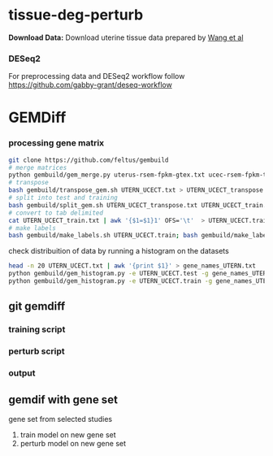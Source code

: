 # tissue-deg-perturb
**Download Data:**
Download uterine tissue data prepared by [Wang et al](https://figshare.com/articles/dataset/Data_record_1/5330539)

### DESeq2
For preprocessing data and DESeq2 workflow follow https://github.com/gabby-grant/deseq-workflow

# GEMDiff 
### processing gene matrix 
```bash
git clone https://github.com/feltus/gembuild
# merge matrices
python gembuild/gem_merge.py uterus-rsem-fpkm-gtex.txt ucec-rsem-fpkm-tcga-t.txt UTERN_UCECT.txt
# transpose
bash gembuild/transpose_gem.sh UTERN_UCECT.txt > UTERN_UCECT_transpose.txt
# split into test and training
bash gembuild/split_gem.sh UTERN_UCECT_transpose.txt UTERN_UCECT_train.txt UTERN_UCECT_test.txt
# convert to tab delimited
cat UTERN_UCECT_train.txt | awk '{$1=$1}1' OFS='\t'  > UTERN_UCECT.train; cat UTERN_UCECT_test.txt | awk '{$1=$1}1' OFS='\t'  > UTERN_UCECT.test
# make labels
bash gembuild/make_labels.sh UTERN_UCECT.train; bash gembuild/make_labels.sh UTERN_UCECT.test
```
check distribuition of data by running a histogram on the datasets
```bash
head -n 20 UTERN_UCECT.txt | awk '{print $1}' > gene_names_UTERN.txt
python gembuild/gem_histogram.py -e UTERN_UCECT.test -g gene_names_UTERN.txt -o test-output-histogram.png
python gembuild/gem_histogram.py -e UTERN_UCECT.train -g gene_names_UTERN.txt -o train-output-histogram.png
```
## git gemdiff
### training script
### perturb script 
### output 
## gemdif with gene set
gene set from selected studies 
1. train model on new gene set
2. perturb model on new gene set
